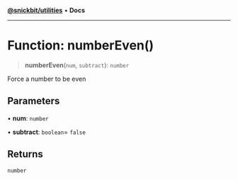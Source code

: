 [**@snickbit/utilities**](../README.md) • **Docs**

***

# Function: numberEven()

> **numberEven**(`num`, `subtract`): `number`

Force a number to be even

## Parameters

• **num**: `number`

• **subtract**: `boolean`= `false`

## Returns

`number`
